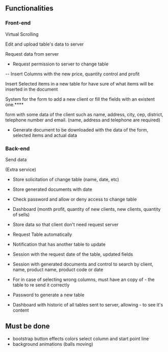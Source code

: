 
## Functionalities

### Front-end
Virtual Scrolling

Edit and upload table's data to server

Request data from server

- Request permission to server to change table

-- Insert Columns with the new price, quantity control and profit

Insert Selected items in a new table for have sure of what items will be inserted in the document

System for the form to add a new client or fill the fields with an existent one.****

form with some data of the client such as name, address, city, cep, district, telephone number and email. (name, address and telephone are required)

- Generate document to be downloaded with the data of the form, selected items and actual data

### Back-end
Send data

(Extra service)

- Store solicitation of change table (name, date, etc)

- Store generated documents with date 

- Check password and allow or deny access to change table 

- Dashboard (month profit, quantity of new clients, new clients, quantity of sells)

- Store data so that client don't need request server
  
- Request Table automatically
- Notification that has another table to update
-  Session with the request date of the table, updated fields
- Session with generated documents and control to search by client, name, product name, product code or date
  
- For in case of selecting wrong columns, must have an copy of - the table to re send it correctly
- Password to generate a new table
  
- Dashboard with historic of all tables sent to server, allowing - to see it's content


## Must be done
- bootstrap button effects
colors
select column and start point line
- background animations (balls moving)